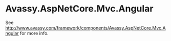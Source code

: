 # Avassy.AspNetCore.Mvc.Angular

See http://www.avassy.com/framework/components/Avassy.AspNetCore.Mvc.Angular for more info.

